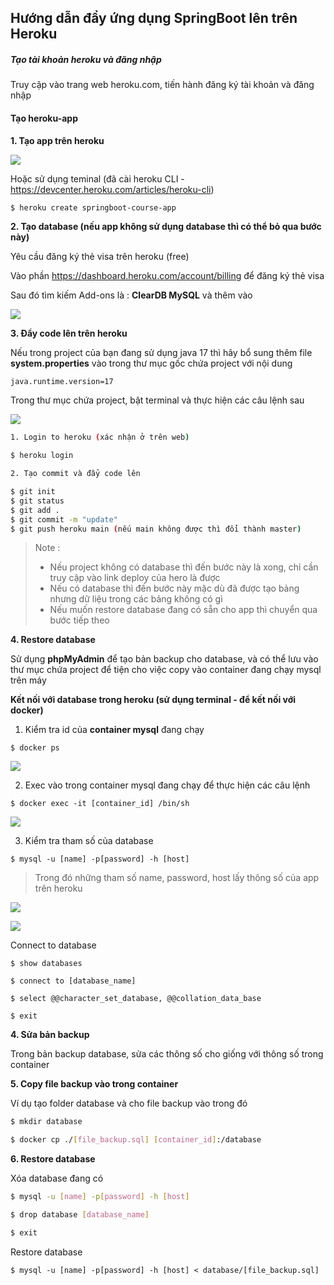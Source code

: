 ## Hướng dẫn đẩy ứng dụng SpringBoot lên trên Heroku

##### Tạo tài khoản heroku và đăng nhập

Truy cập vào trang web heroku.com, tiến hành đăng ký tài khoản và đăng nhập

#### Tạo heroku-app

**1. Tạo app trên heroku**

![](https://user-images.githubusercontent.com/49893899/182999719-5801710c-e6f3-47dc-bd5a-ec1e7d94f0a5.png)

Hoặc sử dụng teminal (đã cài heroku CLI - https://devcenter.heroku.com/articles/heroku-cli)

```bash
$ heroku create springboot-course-app
```

**2. Tạo database (nếu app không sử dụng database thì có thể bỏ qua bước này)**

Yêu cầu đăng ký thẻ visa trên heroku (free)

Vào phần https://dashboard.heroku.com/account/billing để đăng ký thẻ visa

Sau đó tìm kiếm Add-ons là : **ClearDB MySQL** và thêm vào

![](https://user-images.githubusercontent.com/49893899/182999697-d94a7373-64a9-47d7-91ca-92eb0d6225bc.png)

**3. Đẩy code lên trên heroku**

Nếu trong project của bạn đang sử dụng java 17 thì hãy bổ sung thêm file **system.properties** vào trong thư mục gốc chứa project với nội dung

```
java.runtime.version=17
```

Trong thư mục chứa project, bật terminal và thực hiện các câu lệnh sau

![](https://user-images.githubusercontent.com/49893899/182999740-d225dcc4-8265-46e1-9323-6d758c79f6ba.png)

```bash
1. Login to heroku (xác nhận ở trên web)

$ heroku login

2. Tạo commit và đẩy code lên

$ git init
$ git status
$ git add .
$ git commit -m "update"
$ git push heroku main (nếu main không được thì đổi thành master)
```

> Note :
> - Nếu project không có database thì đến bước này là xong, chỉ cần truy cập vào link deploy của hero là được
> - Nếu có database thì đến bước này mặc dù đã được tạo bảng nhưng dữ liệu trong các bảng không có gì
> - Nếu muốn restore database đang có sẵn cho app thì chuyển qua bước tiếp theo
>

**4. Restore database**

Sử dụng **phpMyAdmin** để tạo bản backup cho database, và có thể lưu vào thư mục chứa project để tiện cho việc copy vào container đang chạy mysql trên máy

**Kết nối với database trong heroku (sử dụng terminal - để kết nối với docker)**

1. Kiểm tra id của **container mysql** đang chạy

```
$ docker ps
```

![](https://user-images.githubusercontent.com/49893899/182999728-2ba135c3-453d-4c9f-8f79-f0801f812006.png)

2. Exec vào trong container mysql đang chạy để thực hiện các câu lệnh

```
$ docker exec -it [container_id] /bin/sh
```

![](https://user-images.githubusercontent.com/49893899/183000099-663e3c89-b18b-4e66-86b6-12caec27e77e.png)

3. Kiểm tra tham số của database

```
$ mysql -u [name] -p[password] -h [host]
```


> Trong đó những tham số name, password, host lấy thông số của app trên heroku

![](https://user-images.githubusercontent.com/49893899/183000502-235d3c25-dc63-457f-903a-037d175ef732.png)

![](https://user-images.githubusercontent.com/49893899/183000828-720398ba-1d9d-4024-b5a2-11a0701b6fe9.png)

Connect to database

```
$ show databases

$ connect to [database_name]

$ select @@character_set_database, @@collation_data_base

$ exit
```

**4. Sửa bản backup**

Trong bản backup database, sửa các thông số cho giống với thông số trong container

**5. Copy file backup vào trong container**

Ví dụ tạo folder database và cho file backup vào trong đó

```bash
$ mkdir database

$ docker cp ./[file_backup.sql] [container_id]:/database
```

**6. Restore database**

Xóa database đang có

```bash
$ mysql -u [name] -p[password] -h [host]

$ drop database [database_name]

$ exit
```

Restore database

```
$ mysql -u [name] -p[password] -h [host] < database/[file_backup.sql]
```
